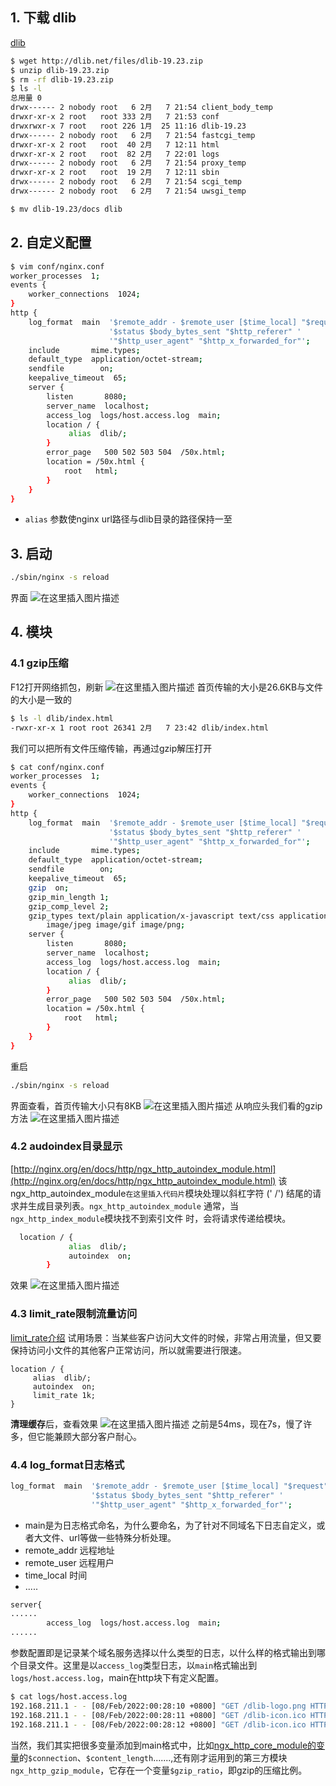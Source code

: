 

## 1. 下载 dlib
[dlib](http://dlib.net/)
```bash
$ wget http://dlib.net/files/dlib-19.23.zip
$ unzip dlib-19.23.zip
$ rm -rf dlib-19.23.zip
$ ls -l
总用量 0
drwx------ 2 nobody root   6 2月   7 21:54 client_body_temp
drwxr-xr-x 2 root   root 333 2月   7 21:53 conf
drwxrwxr-x 7 root   root 226 1月  25 11:16 dlib-19.23
drwx------ 2 nobody root   6 2月   7 21:54 fastcgi_temp
drwxr-xr-x 2 root   root  40 2月   7 12:11 html
drwxr-xr-x 2 root   root  82 2月   7 22:01 logs
drwx------ 2 nobody root   6 2月   7 21:54 proxy_temp
drwxr-xr-x 2 root   root  19 2月   7 12:11 sbin
drwx------ 2 nobody root   6 2月   7 21:54 scgi_temp
drwx------ 2 nobody root   6 2月   7 21:54 uwsgi_temp

$ mv dlib-19.23/docs dlib

```
##  2. 自定义配置

```bash
$ vim conf/nginx.conf
worker_processes  1;
events {
    worker_connections  1024;
}
http {
    log_format  main  '$remote_addr - $remote_user [$time_local] "$request" '
                      '$status $body_bytes_sent "$http_referer" '
                      '"$http_user_agent" "$http_x_forwarded_for"';
    include       mime.types;
    default_type  application/octet-stream;
    sendfile        on;
    keepalive_timeout  65;
    server {
        listen       8080;
        server_name  localhost;
        access_log  logs/host.access.log  main;
        location / {
             alias  dlib/;
        }
        error_page   500 502 503 504  /50x.html;
        location = /50x.html {
            root   html;
        }
    }
}

```

 - `alias` 参数使nginx url路径与dlib目录的路径保持一至

## 3. 启动

```bash
./sbin/nginx -s reload
```
界面
![在这里插入图片描述](https://i-blog.csdnimg.cn/blog_migrate/71c05883b1b35eff9f6d53567474d40b.png)
##  4. 模块
### 4.1 gzip压缩

F12打开网络抓包，刷新
![在这里插入图片描述](https://i-blog.csdnimg.cn/blog_migrate/873c162b58465fac579975cc6c80d624.png)
首页传输的大小是26.6KB与文件的大小是一致的

```bash
$ ls -l dlib/index.html
-rwxr-xr-x 1 root root 26341 2月   7 23:42 dlib/index.html
```
我们可以把所有文件压缩传输，再通过gzip解压打开

```bash
$ cat conf/nginx.conf
worker_processes  1;
events {
    worker_connections  1024;
}
http {
    log_format  main  '$remote_addr - $remote_user [$time_local] "$request" '
                      '$status $body_bytes_sent "$http_referer" '
                      '"$http_user_agent" "$http_x_forwarded_for"';
    include       mime.types;
    default_type  application/octet-stream;
    sendfile        on;
    keepalive_timeout  65;
    gzip  on;
    gzip_min_length 1;
    gzip_comp_level 2;
    gzip_types text/plain application/x-javascript text/css application/xml text/javascript application/x-httpd-php
        image/jpeg image/gif image/png;
    server {
        listen       8080;
        server_name  localhost;
        access_log  logs/host.access.log  main;
        location / {
             alias  dlib/;
        }
        error_page   500 502 503 504  /50x.html;
        location = /50x.html {
            root   html;
        }
    }
}
```
重启
```bash
./sbin/nginx -s reload
```

界面查看，首页传输大小只有8KB
![在这里插入图片描述](https://i-blog.csdnimg.cn/blog_migrate/f816605fa442b5a0f475203d29664077.png)
从响应头我们看的gzip方法
![在这里插入图片描述](https://i-blog.csdnimg.cn/blog_migrate/13ec9223f616c3bf10b9c4c1274f7738.png)

###  4.2 audoindex目录显示
[http://nginx.org/en/docs/http/ngx_http_autoindex_module.html](http://nginx.org/en/docs/http/ngx_http_autoindex_module.html)
该ngx_http_autoindex_module`在这里插入代码片`模块处理以斜杠字符 (' /') 结尾的请求并生成目录列表。`ngx_http_autoindex_module` 通常，当 `ngx_http_index_module`模块找不到索引文件 时，会将请求传递给模块。

```bash
  location / {
             alias  dlib/;
             autoindex  on;
        }
```
效果
![在这里插入图片描述](https://i-blog.csdnimg.cn/blog_migrate/ac4a14d760bd6867e240e20fa269647c.png)
### 4.3 limit_rate限制流量访问
[limit_rate介绍](http://nginx.org/en/docs/http/ngx_http_core_module.html#limit_rate)
试用场景：当某些客户访问大文件的时候，非常占用流量，但又要保持访问小文件的其他客户正常访问，所以就需要进行限速。

    location / {
         alias  dlib/;
         autoindex  on;
         limit_rate 1k;
    }

**清理缓存**后，查看效果
![在这里插入图片描述](https://i-blog.csdnimg.cn/blog_migrate/00d067c55536a23a9ea2f1d018aa3c15.png)
之前是54ms，现在7s，慢了许多，但它能兼顾大部分客户耐心。

### 4.4  log_format日志格式

```bash
log_format  main  '$remote_addr - $remote_user [$time_local] "$request" '
                  '$status $body_bytes_sent "$http_referer" '
                  '"$http_user_agent" "$http_x_forwarded_for"';
```

 - main是为日志格式命名，为什么要命名，为了针对不同域名下日志自定义，或者大文件、url等做一些特殊分析处理。
 - remote_addr  远程地址
 - remote_user  远程用户
 - time_local  时间
 - .....

```bash
server{
......
        access_log  logs/host.access.log  main;
......
```
参数配置即是记录某个域名服务选择以什么类型的日志，以什么样的格式输出到哪个目录文件。这里是以`access_log`类型日志，以`main`格式输出到`logs/host.access.log`，main在http块下有定义配置。

```bash
$ cat logs/host.access.log
192.168.211.1 - - [08/Feb/2022:00:28:10 +0800] "GET /dlib-logo.png HTTP/1.1" 200 5742 "http://192.168.211.100:8080/" "Mozilla/5.0 (Windows NT 10.0; Win64; x64) AppleWebKit/537.36 (KHTML, like Gecko) Chrome/97.0.4692.99 Safari/537.36" "-"
192.168.211.1 - - [08/Feb/2022:00:28:11 +0800] "GET /dlib-icon.ico HTTP/1.1" 200 1150 "http://192.168.211.100:8080/" "Mozilla/5.0 (Windows NT 10.0; Win64; x64) AppleWebKit/537.36 (KHTML, like Gecko) Chrome/97.0.4692.99 Safari/537.36" "-"
192.168.211.1 - - [08/Feb/2022:00:28:12 +0800] "GET /dlib-icon.ico HTTP/1.1" 200 1150 "http://192.168.211.100:8080/" "Mozilla/5.0 (Windows NT 10.0; Win64; x64) AppleWebKit/537.36 (KHTML, like Gecko) Chrome/97.0.4692.99 Safari/537.36" "-"
```
当然，我们其实把很多变量添加到main格式中，比如[ngx_http_core_module的变量](http://nginx.org/en/docs/http/ngx_http_core_module.html#variables)的`$connection`、`$content_length`.......,还有刚才运用到的第三方模块`ngx_http_gzip_module`，它存在一个变量`$gzip_ratio`，即gzip的压缩比例。
